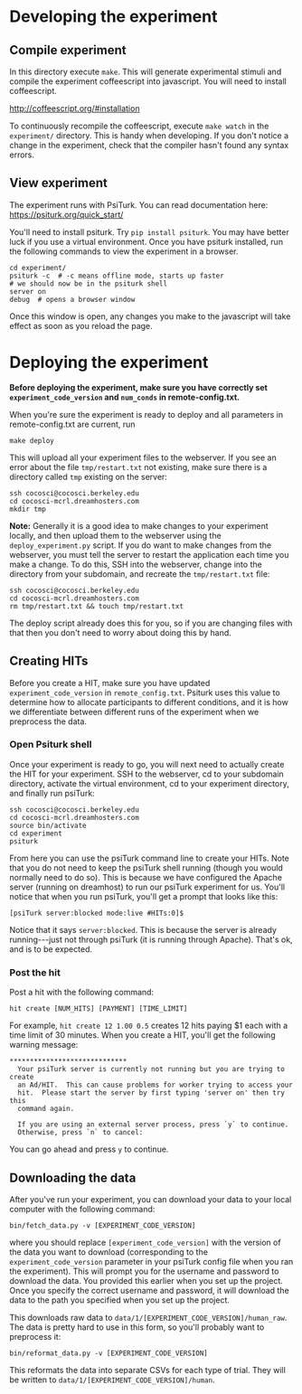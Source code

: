 
# Developing the experiment

## Compile experiment
In this directory execute `make`. This will generate experimental stimuli and compile the experiment coffeescript into javascript. You will need to install coffeescript.

http://coffeescript.org/#installation

To continuously recompile the coffeescript, execute `make watch` in the `experiment/` directory. This is handy when developing. If you don't notice a change in the experiment, check that the compiler hasn't found any syntax errors.

## View experiment
The experiment runs with PsiTurk. You can read documentation here: https://psiturk.org/quick_start/ 

You'll need to install psiturk. Try `pip install psiturk`. You may have better luck if you use a virtual environment. Once you have psiturk installed, run the following commands to view the experiment in a browser.

```
cd experiment/
psiturk -c  # -c means offline mode, starts up faster
# we should now be in the psiturk shell
server on
debug  # opens a browser window
```

Once this window is open, any changes you make to the javascript will take effect as soon as you reload the page.


# Deploying the experiment

**Before deploying the experiment, make sure you have correctly set `experiment_code_version` and `num_conds` in remote-config.txt.**

When you're sure the experiment is ready to deploy and all parameters in remote-config.txt are current, run

```
make deploy
```

This will upload all your experiment files to the webserver. If you see an error about the file `tmp/restart.txt` not existing, make sure there is a directory called `tmp` existing on the server:

```
ssh cocosci@cocosci.berkeley.edu
cd cocosci-mcrl.dreamhosters.com
mkdir tmp
```

**Note:** Generally it is a good idea to make changes to your experiment locally, and then upload them to the webserver using the `deploy_experiment.py` script. If you do want to make changes from the webserver, you must tell the server to restart the application each time you make a change. To do this, SSH into the webserver, change into the directory from your subdomain, and recreate the `tmp/restart.txt` file:

```
ssh cocosci@cocosci.berkeley.edu
cd cocosci-mcrl.dreamhosters.com
rm tmp/restart.txt && touch tmp/restart.txt
```

The deploy script already does this for you, so if you are changing files with that then you don't need to worry about doing this by hand.

## Creating HITs
Before you create a HIT, make sure you have updated `experiment_code_version` in `remote_config.txt`. Psiturk uses this value to determine how to allocate participants to different conditions, and it is how we differentiate between different runs of the experiment when we preprocess the data.

### Open Psiturk shell
Once your experiment is ready to go, you will next need to actually create the HIT for your experiment. SSH to the webserver, cd to your subdomain directory, activate the virtual environment, cd to your experiment directory, and finally run psiTurk:

```
ssh cocosci@cocosci.berkeley.edu
cd cocosci-mcrl.dreamhosters.com
source bin/activate
cd experiment
psiturk
```

From here you can use the psiTurk command line to create your HITs. Note that you do not need to keep the psiTurk shell running (though you would normally need to do so). This is because we have configured the Apache server (running on dreamhost) to run our psiTurk experiment for us. You'll notice that when you run psiTurk, you'll get a prompt that looks like this:

```
[psiTurk server:blocked mode:live #HITs:0]$
```

Notice that it says `server:blocked`. This is because the server is already running---just not through psiTurk (it is running through Apache). That's ok, and is to be expected. 

### Post the hit

Post a hit with the following command:
```
hit create [NUM_HITS] [PAYMENT] [TIME_LIMIT]
```

For example, `hit create 12 1.00 0.5` creates 12 hits paying $1 each with a time limit of 30 minutes. When you create a HIT, you'll get the following warning message:

```
*****************************
  Your psiTurk server is currently not running but you are trying to create
  an Ad/HIT.  This can cause problems for worker trying to access your
  hit.  Please start the server by first typing 'server on' then try this
  command again.

  If you are using an external server process, press `y` to continue.
  Otherwise, press `n` to cancel:
```

You can go ahead and press `y` to continue.

## Downloading the data

After you've run your experiment, you can download your data to your local computer with the following command:

```
bin/fetch_data.py -v [EXPERIMENT_CODE_VERSION]
```

where you should replace `[experiment_code_version]` with the version of the data you want to download (corresponding to the `experiment_code_version` parameter in your psiTurk config file when you ran the experiment). This will prompt you for the username and password to download the data. You provided this earlier when you set up the project. Once you specify the correct username and password, it will download the data to the path you specified when you set up the project.

This downloads raw data to `data/1/[EXPERIMENT_CODE_VERSION]/human_raw`. The data is pretty hard to use in this form, so you'll probably want to preprocess it:

```
bin/reformat_data.py -v [EXPERIMENT_CODE_VERSION]
```

This reformats the data into separate CSVs for each type of trial. They will be written to `data/1/[EXPERIMENT_CODE_VERSION]/human`.
